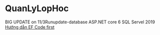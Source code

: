 # QuanLyLopHoc
<a><span>BIG UPDATE on 11/3</span>Run<span>update-database</span></a>
<a>ASP.NET core 6</a>
<a>SQL Servel 2019</a>
<a href = 'https://www.entityframeworktutorial.net/code-first/database-initialization-strategy-in-code-first.aspx'>Hướng dẫn EF Code first</a>